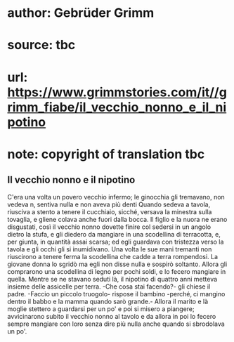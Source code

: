 # author: Gebrüder Grimm
# source: tbc
# url: https://www.grimmstories.com/it//grimm_fiabe/il_vecchio_nonno_e_il_nipotino
# note: copyright of translation tbc

## Il vecchio nonno e il nipotino 

C'era una volta un povero vecchio infermo; le ginocchia gli tremavano,
non vedeva n‚ sentiva nulla e non aveva più denti Quando sedeva a
tavola, riusciva a stento a tenere il cucchiaio, sicché‚ versava la
minestra sulla tovaglia, e gliene colava anche fuori dalla bocca. Il
figlio e la nuora ne erano disgustati, così il vecchio nonno dovette
finire col sedersi in un angolo dietro la stufa, e gli diedero da
mangiare in una scodellina di terracotta, e, per giunta, in quantità
assai scarsa; ed egli guardava con tristezza verso la tavola e gli occhi
gli si inumidivano. Una volta le sue mani tremanti non riuscirono a
tenere ferma la scodellina che cadde a terra rompendosi. La giovane
donna lo sgridò ma egli non disse nulla e sospirò soltanto. Allora gli
comprarono una scodellina di legno per pochi soldi, e lo fecero mangiare
in quella. Mentre se ne stavano seduti là, il nipotino di quattro anni
metteva insieme delle assicelle per terra. -Che cosa stai facendo?- gli
chiese il padre. -Faccio un piccolo truogolo- rispose il bambino
-perché‚ ci mangino dentro il babbo e la mamma quando sarò grande.-
Allora il marito e là moglie stettero a guardarsi per un po' e poi si
misero a piangere; avvicinarono subito il vecchio nonno al tavolo e da
allora in poi lo fecero sempre mangiare con loro senza dire più nulla
anche quando si sbrodolava un po'.
